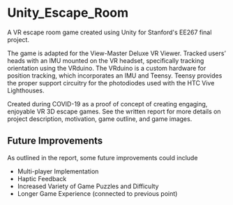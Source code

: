 # Unity_Escape_Room
A VR escape room game created using Unity for Stanford's EE267 final project. 

The game is adapted for the View-Master Deluxe VR Viewer. 
Tracked users’ heads with an IMU mounted on the VR headset, specifically tracking orientation using the VRduino.
The VRduino is a custom hardware for position tracking, which incorporates an IMU and Teensy. 
Teensy provides the proper support circuitry for the photodiodes used with the HTC Vive Lighthouses. 

Created during COVID-19 as a proof of concept of creating engaging, enjoyable VR 3D escape games. See the written report for more details on project description, motivation, game outline, and game images.


## Future Improvements
As outlined in the report, some future improvements could include
- Multi-player Implementation
- Haptic Feedback
- Increased Variety of Game Puzzles and Difficulty
- Longer Game Experience (connected to previous point)
